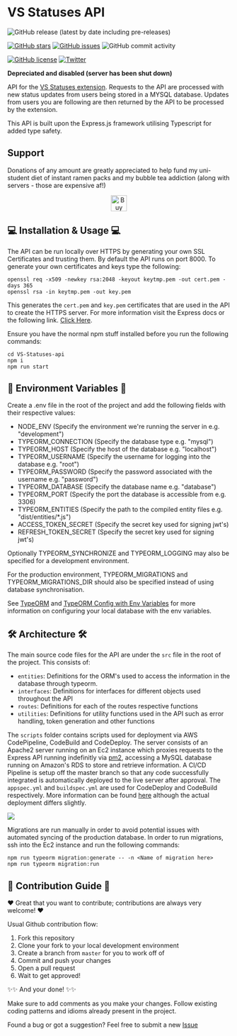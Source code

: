 # VS Statuses API
![GitHub release (latest by date including pre-releases)](https://img.shields.io/github/v/release/aleung27/VS-Statuses-api?include_prereleases)

[![GitHub stars](https://img.shields.io/github/stars/aleung27/VS-Statuses-api)](https://github.com/aleung27/VS-Statuses-api/stargazers)
[![GitHub issues](https://img.shields.io/github/issues/aleung27/VS-Statuses-api)](https://github.com/aleung27/VS-Statuses-api/issues)
![GitHub commit activity](https://img.shields.io/github/commit-activity/y/aleung27/VS-Statuses-api)

[![GitHub license](https://img.shields.io/github/license/aleung27/VS-Statuses-api)](https://github.com/aleung27/VS-Statuses-api/blob/master/LICENSE)
[![Twitter](https://img.shields.io/twitter/url?style=social&url=https%3A%2F%2Fgithub.com%2Faleung27%2FVS-Statuses-api)](https://twitter.com/intent/tweet?text=Wow:&url=https%3A%2F%2Fgithub.com%2Faleung27%2FVS-Statuses-api)

**Depreciated and disabled (server has been shut down)**

API for the [VS Statuses extension](https://github.com/aleung27/VS-Statuses). Requests to the API are processed with new status updates from users being stored in a MYSQL database. Updates from users you are following are then returned by the API to be processed by the extension.

This API is built upon the Express.js framework utilising Typescript for added type safety.  

## Support

Donations of any amount are greatly appreciated to help fund my uni-student diet of instant ramen packs and my bubble tea addiction (along with servers - those are expensive af!)

<p style="text-align:center;" align="center"><a href='https://ko-fi.com/C0C73LYUO' target='_blank'><img height='36' style='border:0px;height:36px;' src='https://cdn.ko-fi.com/cdn/kofi4.png?v=2' border='0' alt='Buy Me a Coffee at ko-fi.com'/></a></p>

## :computer: Installation & Usage :computer:

The API can be run locally over HTTPS by generating your own SSL Certificates and trusting them. By default the API runs on port 8000. To generate your own certificates and keys type the following:

```
openssl req -x509 -newkey rsa:2048 -keyout keytmp.pem -out cert.pem -days 365
openssl rsa -in keytmp.pem -out key.pem
```

This generates the `cert.pem` and `key.pem` certificates that are used in the API to create the HTTPS server. For more information visit the Express docs or the following link. [Click Here](https://medium.com/@nitinpatel_20236/how-to-create-an-https-server-on-localhost-using-express-366435d61f28).

Ensure you have the normal npm stuff installed before you run the following commands:

```
cd VS-Statuses-api
npm i
npm run start
```

## :evergreen_tree: Environment Variables :evergreen_tree:

Create a .env file in the root of the project and add the following fields with their respective values:

- NODE_ENV (Specify the environment we're running the server in e.g. "development")
- TYPEORM_CONNECTION (Specify the database type e.g. "mysql")
- TYPEORM_HOST (Specify the host of the database e.g. "localhost")
- TYPEORM_USERNAME (Specify the username for logging into the database e.g. "root")
- TYPEORM_PASSWORD (Specify the password associated with the username e.g. "password")
- TYPEORM_DATABASE (Specify the database name e.g. "database")
- TYPEORM_PORT (Specify the port the database is accessible from e.g. 3306)
- TYPEORM_ENTITIES (Specify the path to the compiled entity files e.g. "dist/entities/*.js") 
- ACCESS_TOKEN_SECRET (Specify the secret key used for signing jwt's)
- REFRESH_TOKEN_SECRET (Specify the secret key used for signing jwt's)

Optionally TYPEORM_SYNCHRONIZE and TYPEORM_LOGGING may also be specified for a development environment.

For the production environment, TYPEORM_MIGRATIONS and TYPEORM_MIGRATIONS_DIR should also be specified instead of using database synchronisation.

See [TypeORM](https://typeorm.io/) and [TypeORM Config with Env Variables](https://github.com/typeorm/typeorm/blob/master/docs/using-ormconfig.md#using-environment-variables) for more information on configuring your local database with the env variables.

## :hammer_and_wrench: Architecture :hammer_and_wrench:

The main source code files for the API are under the `src` file in the root of the project. This consists of:
- `entities`: Definitions for the ORM's used to access the information in the database through typeorm.
- `interfaces`: Definitions for interfaces for different objects used throughout the API
- `routes`: Definitions for each of the routes respective functions 
- `utilities`: Definitions for utility functions used in the API such as error handling, token generation and other functions

The `scripts` folder contains scripts used for deployment via AWS CodePipeline, CodeBuild and CodeDeploy. The server consists of an Apache2 server running on an Ec2 instance which proxies requests to the Express API running indefinitly via [pm2](https://github.com/Unitech/pm2), accessing a MySQL database running on Amazon's RDS to store and retrieve information. A CI/CD Pipeline is setup off the master branch so that any code successfully integrated is automatically deployed to the live server after approval. The `appspec.yml` and `buildspec.yml` are used for CodeDeploy and CodeBuild respectively. More information can be found [here](https://medium.com/dev-genius/deploy-a-reactjs-application-to-aws-ec2-instance-using-aws-codepipeline-3df5e4157028) although the actual deployment differs slightly.

![](https://miro.medium.com/max/2400/1*dJbYXNEqKxuabIUppiP5Tw.jpeg)

Migrations are run manually in order to avoid potential issues with automated syncing of the production database. In order to run migrations, ssh into the Ec2 instance and run the following commands:

```
npm run typeorm migration:generate -- -n <Name of migration here>
npm run typeorm migration:run
```

## :handshake: Contribution Guide :handshake:

:heart: Great that you want to contribute; contributions are always very welcome! :heart:

Usual Github contribution flow:
1. Fork this repository
2. Clone your fork to your local development environment
3. Create a branch from `master` for you to work off of
4. Commit and push your changes
5. Open a pull request
6. Wait to get approved!

:sparkles::sparkles: And your done! :sparkles::sparkles:

Make sure to add comments as you make your changes. Follow existing coding patterns and idioms already present in the project.

Found a bug or got a suggestion? Feel free to submit a new [Issue](https://github.com/aleung27/VS-Statuses-api/issues)

